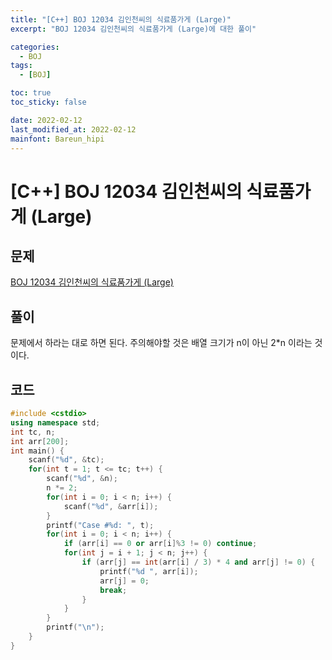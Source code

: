 ```yaml
---
title: "[C++] BOJ 12034 김인천씨의 식료품가게 (Large)"
excerpt: "BOJ 12034 김인천씨의 식료품가게 (Large)에 대한 풀이"

categories:
  - BOJ
tags:
  - [BOJ]

toc: true
toc_sticky: false

date: 2022-02-12
last_modified_at: 2022-02-12
mainfont: Bareun_hipi
---
```


# [C++] BOJ 12034 김인천씨의 식료품가게 (Large)

## 문제

[BOJ 12034 김인천씨의 식료품가게 (Large)](https://www.acmicpc.net/problem/12034)

## 풀이

문제에서 하라는 대로 하면 된다. 주의해야할 것은 배열 크기가 n이 아닌 2\*n 이라는 것이다.

## 코드

```c++
#include <cstdio>
using namespace std;
int tc, n;
int arr[200];
int main() {
    scanf("%d", &tc);
    for(int t = 1; t <= tc; t++) {
        scanf("%d", &n);
        n *= 2;
        for(int i = 0; i < n; i++) {
            scanf("%d", &arr[i]);
        }
        printf("Case #%d: ", t);
        for(int i = 0; i < n; i++) {
            if (arr[i] == 0 or arr[i]%3 != 0) continue;
            for(int j = i + 1; j < n; j++) {
                if (arr[j] == int(arr[i] / 3) * 4 and arr[j] != 0) {
                    printf("%d ", arr[i]);
                    arr[j] = 0;
                    break;
                }
            }
        }
        printf("\n");
    }
}
```
